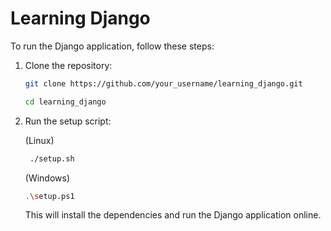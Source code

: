 # Learning Django

To run the Django application, follow these steps:

1. Clone the repository:
   ```bash
   git clone https://github.com/your_username/learning_django.git
   ```
   ```bash
   cd learning_django
   ```
1. Run the setup script:
   
   (Linux)
   ```bash
    ./setup.sh
   ```
   (Windows)
   ```bash
   .\setup.ps1
   ```
   
   This will install the dependencies and run the Django application online.


